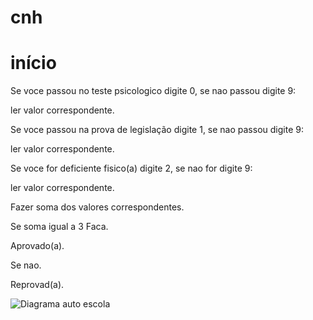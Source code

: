 # cnh
# início
Se voce passou no teste psicologico digite 0, se nao passou digite 9:

ler valor correspondente.

Se voce passou na prova de legislação digite 1, se nao passou digite 9:

ler valor correspondente.

Se voce for deficiente fisico(a) digite 2, se nao for digite 9:

ler valor correspondente.

Fazer soma dos valores correspondentes.

Se  soma igual a 3 Faca.

Aprovado(a).

Se nao.

Reprovad(a).

![Diagrama auto escola](https://user-images.githubusercontent.com/101893557/166337767-4c3ce9a5-62cd-4f03-8f1a-f7dfbc046744.png)

